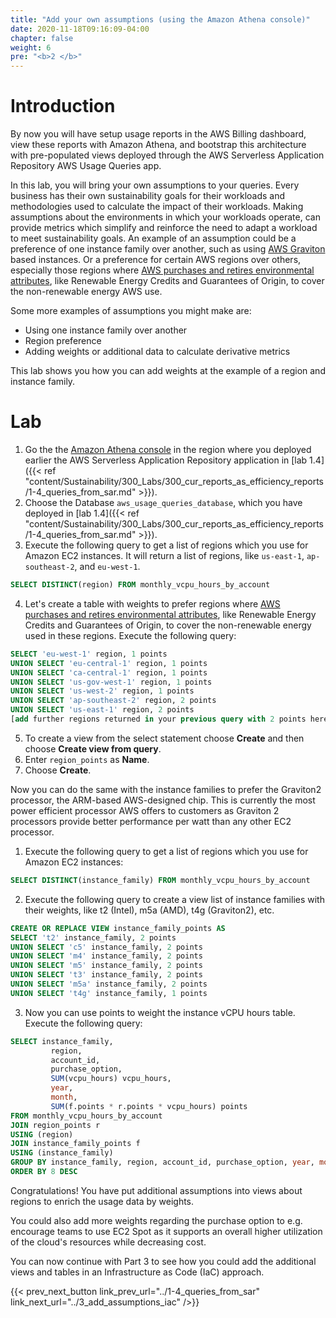 ```yaml
---
title: "Add your own assumptions (using the Amazon Athena console)"
date: 2020-11-18T09:16:09-04:00
chapter: false
weight: 6
pre: "<b>2 </b>"
---
```


# Introduction

By now you will have setup usage reports in the AWS Billing dashboard, view these reports with Amazon Athena, and bootstrap this architecture with pre-populated views deployed through the AWS Serverless Application Repository AWS Usage Queries app.

In this lab, you will bring your own assumptions to your queries. Every business has their own sustainability goals for their workloads and methodologies used to calculate the impact of their workloads. Making assumptions about the environments in which your workloads operate, can provide metrics which simplify and reinforce the need to adapt a workload to meet sustainability goals. An example of an assumption could be a preference of one instance family over another, such as using [AWS Graviton](https://aws.amazon.com/ec2/graviton/) based instances. Or a preference for certain AWS regions over others, especially those regions where [AWS purchases and retires environmental attributes](https://sustainability.aboutamazon.com/environment/the-cloud?energyType=true), like Renewable Energy Credits and Guarantees of Origin, to cover the non-renewable energy AWS use.

Some more examples of assumptions you might make are:
* Using one instance family over another
* Region preference
* Adding weights or additional data to calculate derivative metrics

This lab shows you how you can add weights at the example of a region and instance family.

# Lab

1. Go the the [Amazon Athena console](https://console.aws.amazon.com/athena/home?#query) in the region where you deployed earlier the AWS Serverless Application Repository application in [lab 1.4]({{< ref "content/Sustainability/300_Labs/300_cur_reports_as_efficiency_reports/1-4_queries_from_sar.md" >}}).
2. Choose the Database `aws_usage_queries_database`, which you have deployed in [lab 1.4]({{< ref "content/Sustainability/300_Labs/300_cur_reports_as_efficiency_reports/1-4_queries_from_sar.md" >}}).
3. Execute the following query to get a list of regions which you use for Amazon EC2 instances. It will return a list of regions, like `us-east-1`, `ap-southeast-2`, and `eu-west-1`.
```sql
SELECT DISTINCT(region) FROM monthly_vcpu_hours_by_account
```
4. Let's create a table with weights to prefer regions where [AWS purchases and retires environmental attributes](https://sustainability.aboutamazon.com/environment/the-cloud?energyType=true), like Renewable Energy Credits and Guarantees of Origin, to cover the non-renewable energy used in these regions. Execute the following query:
```sql
SELECT 'eu-west-1' region, 1 points
UNION SELECT 'eu-central-1' region, 1 points
UNION SELECT 'ca-central-1' region, 1 points
UNION SELECT 'us-gov-west-1' region, 1 points
UNION SELECT 'us-west-2' region, 1 points
UNION SELECT 'ap-southeast-2' region, 2 points
UNION SELECT 'us-east-1' region, 2 points
[add further regions returned in your previous query with 2 points here]
```
5. To create a view from the select statement choose **Create** and then choose **Create view from query**.
6. Enter `region_points` as **Name**.
7. Choose **Create**.

Now you can do the same with the instance families to prefer the Graviton2 processor, the ARM-based AWS-designed chip. This is currently the most power efficient processor AWS offers to customers as Graviton 2 processors provide better performance per watt than any other EC2 processor.

1. Execute the following query to get a list of regions which you use for Amazon EC2 instances:
```sql
SELECT DISTINCT(instance_family) FROM monthly_vcpu_hours_by_account
```
2. Execute the following query to create a view list of instance families with their weights, like t2 (Intel), m5a (AMD), t4g (Graviton2), etc.
```sql
CREATE OR REPLACE VIEW instance_family_points AS
SELECT 't2' instance_family, 2 points
UNION SELECT 'c5' instance_family, 2 points
UNION SELECT 'm4' instance_family, 2 points
UNION SELECT 'm5' instance_family, 2 points
UNION SELECT 't3' instance_family, 2 points
UNION SELECT 'm5a' instance_family, 2 points
UNION SELECT 't4g' instance_family, 1 points
```
3. Now you can use points to weight the instance vCPU hours table. Execute the following query:
```sql
SELECT instance_family,
         region,
         account_id,
         purchase_option,
         SUM(vcpu_hours) vcpu_hours,
         year,
         month,
         SUM(f.points * r.points * vcpu_hours) points
FROM monthly_vcpu_hours_by_account
JOIN region_points r
USING (region)
JOIN instance_family_points f
USING (instance_family)
GROUP BY instance_family, region, account_id, purchase_option, year, month
ORDER BY 8 DESC
```

Congratulations! You have put additional assumptions into views about regions to enrich the usage data by weights.

You could also add more weights regarding the purchase option to e.g. encourage teams to use EC2 Spot as it supports an overall higher utilization of the cloud's resources while decreasing cost.

You can now continue with Part 3 to see how you could add the additional views and tables in an Infrastructure as Code (IaC) approach.

{{< prev_next_button link_prev_url="../1-4_queries_from_sar" link_next_url="../3_add_assumptions_iac" />}}
